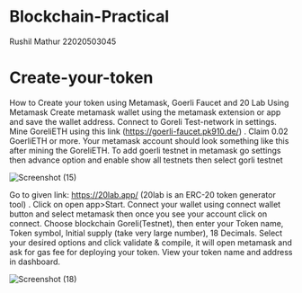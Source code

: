 # Blockchain-Practical
Rushil Mathur 22020503045
# Create-your-token
How to Create your token using Metamask, Goerli Faucet and 20 Lab
Using Metamask
Create metamask wallet using the metamask extension or app and save the wallet address.
Connect to Goreli Test-network in settings.
Mine GoreliETH using this link (https://goerli-faucet.pk910.de/) .
Claim 0.02 GoerliETH or more.
Your metamask account should look something like this after mining the GoreliETH.
To add goerli testnet in metamask go settings then advance option and enable show all testnets then select gorli testnet

![Screenshot (15)](https://github.com/RushDog03/Blockchain-Practical/assets/138419788/c7b9e746-1f32-49e8-8d49-b9096baa93b2)

Go to given link: https://20lab.app/ (20lab is an ERC-20 token generator tool) .
Click on open app>Start.
Connect your wallet using connect wallet button and select metamask then once you see your account click on connect.
Choose blockchain Goreli(Testnet), then enter your Token name, Token symbol, Initial supply (take very large number), 18 Decimals.
Select your desired options and click validate & compile, it will open metamask and ask for gas fee for deploying your token.
View your token name and address in dashboard. 

![Screenshot (18)](https://github.com/RushDog03/Blockchain-Practical/assets/138419788/8d3724fb-0e0a-4b8f-a22f-9d6dd2d04812)
